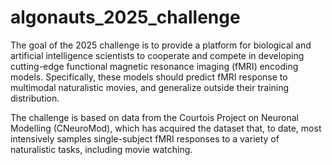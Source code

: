 # algonauts_2025_challenge

The goal of the 2025 challenge is to provide a platform for biological and artificial intelligence scientists to cooperate and compete in developing cutting-edge functional magnetic resonance imaging (fMRI) encoding models. Specifically, these models should predict fMRI response to multimodal naturalistic movies, and generalize outside their training distribution.

The challenge is based on data from the Courtois Project on Neuronal Modelling (CNeuroMod), which has acquired the dataset that, to date, most intensively samples single-subject fMRI responses to a variety of naturalistic tasks, including movie watching. 
